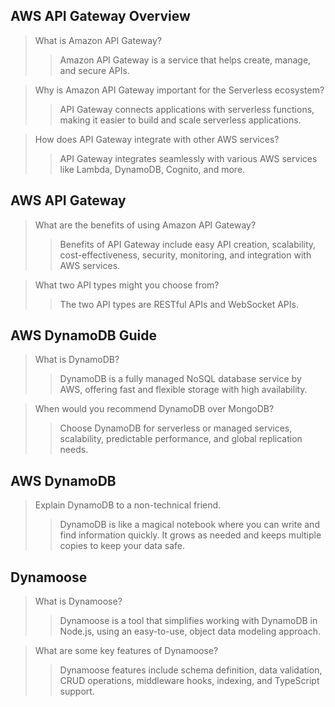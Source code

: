 ## AWS API Gateway Overview

> What is Amazon API Gateway?
>> Amazon API Gateway is a service that helps create, manage, and secure APIs.

> Why is Amazon API Gateway important for the Serverless ecosystem?
>> API Gateway connects applications with serverless functions, making it easier to build and scale serverless applications.

> How does API Gateway integrate with other AWS services?
>> API Gateway integrates seamlessly with various AWS services like Lambda, DynamoDB, Cognito, and more.

## AWS API Gateway

> What are the benefits of using Amazon API Gateway?
>> Benefits of API Gateway include easy API creation, scalability, cost-effectiveness, security, monitoring, and integration with AWS services.

> What two API types might you choose from?
>> The two API types are RESTful APIs and WebSocket APIs.

## AWS DynamoDB Guide

> What is DynamoDB?
>> DynamoDB is a fully managed NoSQL database service by AWS, offering fast and flexible storage with high availability.

> When would you recommend DynamoDB over MongoDB?
>> Choose DynamoDB for serverless or managed services, scalability, predictable performance, and global replication needs.

## AWS DynamoDB

> Explain DynamoDB to a non-technical friend.
>> DynamoDB is like a magical notebook where you can write and find information quickly. It grows as needed and keeps multiple copies to keep your data safe.

## Dynamoose

> What is Dynamoose?
>> Dynamoose is a tool that simplifies working with DynamoDB in Node.js, using an easy-to-use, object data modeling approach.

> What are some key features of Dynamoose?
>> Dynamoose features include schema definition, data validation, CRUD operations, middleware hooks, indexing, and TypeScript support.
